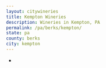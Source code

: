 ```yaml
---
layout: citywineries
title: Kempton Wineries
description: Wineries in Kempton, PA
permalink: /pa/berks/kempton/
state: pa
county: berks
city: kempton
---
```

-
